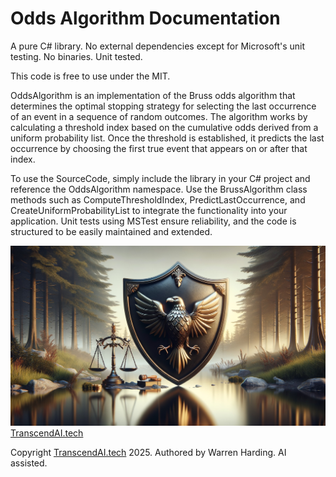 # Odds Algorithm Documentation

A pure C# library. No external dependencies except for Microsoft's unit testing. No binaries. Unit tested.

This code is free to use under the MIT.

OddsAlgorithm is an implementation of the Bruss odds algorithm that determines the optimal stopping strategy for selecting the last occurrence of an event in a sequence of random outcomes. The algorithm works by calculating a threshold index based on the cumulative odds derived from a uniform probability list. Once the threshold is established, it predicts the last occurrence by choosing the first true event that appears on or after that index.

To use the SourceCode, simply include the library in your C# project and reference the OddsAlgorithm namespace. Use the BrussAlgorithm class methods such as ComputeThresholdIndex, PredictLastOccurrence, and CreateUniformProbabilityList to integrate the functionality into your application. Unit tests using MSTest ensure reliability, and the code is structured to be easily maintained and extended.

![AI Image](aiimage.jpg)
[TranscendAI.tech](https://TranscendAI.tech)

Copyright [TranscendAI.tech](https://TranscendAI.tech) 2025.
Authored by Warren Harding. AI assisted.